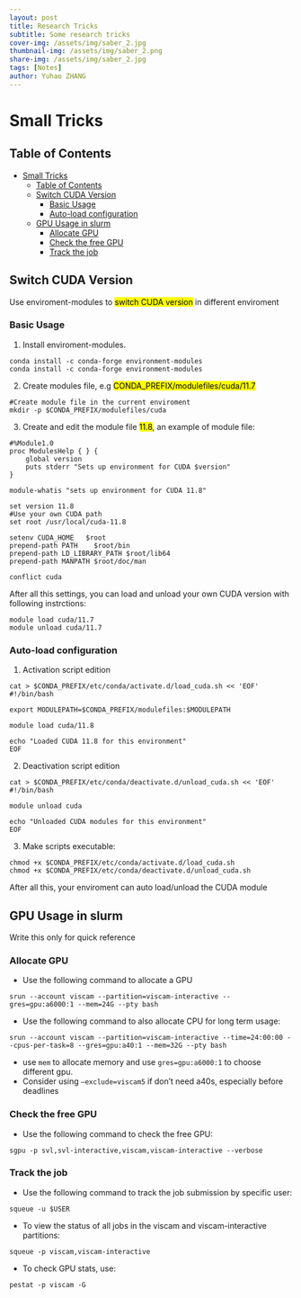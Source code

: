 ```yaml
---
layout: post
title: Research Tricks
subtitle: Some research tricks
cover-img: /assets/img/saber_2.jpg
thumbnail-img: /assets/img/saber_2.png
share-img: /assets/img/saber_2.jpg
tags: [Notes]
author: Yuhao ZHANG
---
```

# Small Tricks

## Table of Contents
- [Small Tricks](#small-tricks)
  - [Table of Contents](#table-of-contents)
  - [Switch CUDA Version](#switch-cuda-version)
    - [Basic Usage](#basic-usage)
    - [Auto-load configuration](#auto-load-configuration)
  - [GPU Usage in slurm](#gpu-usage-in-slurm)
    - [Allocate GPU](#allocate-gpu)
    - [Check the free GPU](#check-the-free-gpu)
    - [Track the job](#track-the-job)



## Switch CUDA Version
Use enviroment-modules to <mark>switch CUDA version</mark> in different enviroment
### Basic Usage
1. Install enviroment-modules.    
```
conda install -c conda-forge environment-modules
conda install -c conda-forge environment-modules
```
2. Create modules file, e.g <mark>CONDA_PREFIX/modulefiles/cuda/11.7</mark>    
```
#Create module file in the current enviroment
mkdir -p $CONDA_PREFIX/modulefiles/cuda
```
3. Create and edit the module file <mark>11.8</mark>, an example of module file:

```
#%Module1.0
proc ModulesHelp { } {
    global version
    puts stderr "Sets up environment for CUDA $version"
}

module-whatis "sets up environment for CUDA 11.8"

set version 11.8
#Use your own CUDA path
set root /usr/local/cuda-11.8

setenv CUDA_HOME   $root
prepend-path PATH    $root/bin
prepend-path LD_LIBRARY_PATH $root/lib64
prepend-path MANPATH $root/doc/man

conflict cuda
```
After all this settings, you can load and unload your own CUDA version with following instrctions:
```
module load cuda/11.7
module unload cuda/11.7
```
### Auto-load configuration
1. Activation script edition
```
cat > $CONDA_PREFIX/etc/conda/activate.d/load_cuda.sh << 'EOF'
#!/bin/bash

export MODULEPATH=$CONDA_PREFIX/modulefiles:$MODULEPATH

module load cuda/11.8

echo "Loaded CUDA 11.8 for this environment"
EOF

```
2. Deactivation script edition
```
cat > $CONDA_PREFIX/etc/conda/deactivate.d/unload_cuda.sh << 'EOF'
#!/bin/bash

module unload cuda

echo "Unloaded CUDA modules for this environment"
EOF

```
3. Make scripts executable:
```
chmod +x $CONDA_PREFIX/etc/conda/activate.d/load_cuda.sh
chmod +x $CONDA_PREFIX/etc/conda/deactivate.d/unload_cuda.sh
```
After all this, your enviroment can auto load/unload the CUDA module



## GPU Usage in slurm  
Write this only for quick reference  

### Allocate GPU   
- Use the following command to allocate a GPU
```
srun --account viscam --partition=viscam-interactive --gres=gpu:a6000:1 --mem=24G --pty bash
```   
- Use the following command to also allocate CPU for long term usage:   
```
srun --account viscam --partition=viscam-interactive --time=24:00:00 --cpus-per-task=8 --gres=gpu:a40:1 --mem=32G --pty bash
```
- use ```mem``` to allocate memory and use ```gres=gpu:a6000:1``` to choose different gpu.    
- Consider using ``` –exclude=viscam5 ``` if don’t need a40s, especially before deadlines    
### Check the free GPU
- Use the following command to check the free GPU:    
```
sgpu -p svl,svl-interactive,viscam,viscam-interactive --verbose
```

### Track the job
- Use the following command to track the job submission by specific user:  
```
squeue -u $USER   
```
- To view the status of all jobs in the viscam and viscam-interactive partitions:    
```
squeue -p viscam,viscam-interactive
```
- To check GPU stats, use:  
```
pestat -p viscam -G  
``` 

